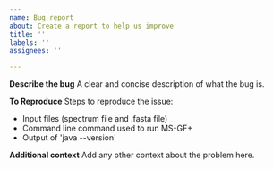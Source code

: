 ```yaml
---
name: Bug report
about: Create a report to help us improve
title: ''
labels: ''
assignees: ''

---
```


**Describe the bug**
A clear and concise description of what the bug is.

**To Reproduce**
Steps to reproduce the issue:
* Input files (spectrum file and .fasta file)
* Command line command used to run MS-GF+
* Output of 'java --version'

**Additional context**
Add any other context about the problem here.
